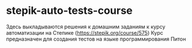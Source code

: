 # stepik-auto-tests-course
Здесь выкладываются решения к домашним заданиям к курсу автоматизации на Степике (https://stepik.org/course/575)
Курс предназначен для создания тестов на языке программирования Питон